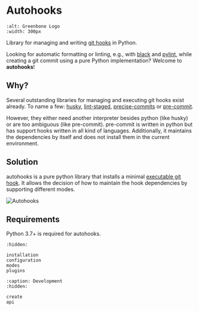 
# Autohooks

```{image} _static/greenbone.png
:alt: Greenbone Logo
:width: 300px
````

Library for managing and writing [git hooks](https://git-scm.com/docs/githooks)
in Python.

Looking for automatic formatting or linting, e.g., with [black] and [pylint],
while creating a git commit using a pure Python implementation?
Welcome to **autohooks**!

## Why?

Several outstanding libraries for managing and executing git hooks exist already.
To name a few: [husky](https://github.com/typicode/husky),
[lint-staged](https://github.com/okonet/lint-staged),
[precise-commits](https://github.com/nrwl/precise-commits) or
[pre-commit](https://github.com/pre-commit/pre-commit).

However, they either need another interpreter besides python (like husky) or are
too ambiguous (like pre-commit). pre-commit is written in python but has support
hooks written in all kind of languages. Additionally, it maintains the dependencies by
itself and does not install them in the current environment.

## Solution

autohooks is a pure python library that installs a minimal
[executable git hook](https://github.com/greenbone/autohooks/blob/main/autohooks/precommit/template).
It allows the decision of how to maintain the hook dependencies
by supporting different modes.

![Autohooks](https://raw.githubusercontent.com/greenbone/autohooks/main/autohooks.gif)

## Requirements

Python 3.7+ is required for autohooks.

```{toctree}
:hidden:

installation
configuration
modes
plugins
```

```{toctree}
:caption: Development
:hidden:

create
api
```

[black]: https://black.readthedocs.io/en/stable/
[pylint]: https://pylint.readthedocs.io/en/latest/
